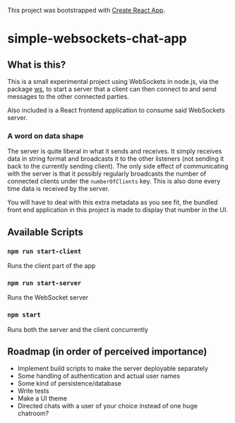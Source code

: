 This project was bootstrapped with [Create React App](https://github.com/facebook/create-react-app).

# simple-websockets-chat-app

## What is this?

This is a small experimental project using WebSockets in node.js, via the package [ws](https://github.com/websockets/ws), to start a server that a client can then connect to and send messages to the other connected parties.

Also included is a React frontend application to consume said WebSockets server.

### A word on data shape

The server is quite liberal in what it sends and receives. It simply receives data in string format and broadcasts it to the other listeners (not sending it back to the currently sending client). The only side effect of communicating with the server is that it possibly regularly broadcasts the number of connected clients under the `numberOfClients` key. This is also done every time data is received by the server. 

You will have to deal with this extra metadata as you see fit, the bundled front end application in this project is made to display that number in the UI.


## Available Scripts

### `npm run start-client`

Runs the client part of the app

### `npm run start-server`

Runs the WebSocket server

### `npm start`

Runs both the server and the client concurrently

## Roadmap (in order of perceived importance)

* Implement build scripts to make the server deployable separately
* Some handling of authentication and actual user names
* Some kind of persistence/database
* Write tests
* Make a UI theme
* Directed chats with a user of your choice instead of one huge chatroom?

